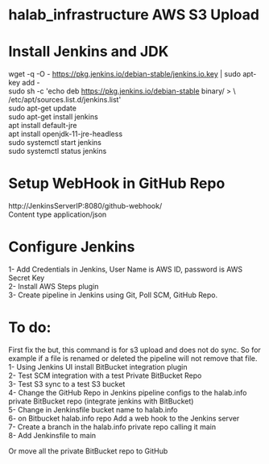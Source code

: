 # halab_infrastructure AWS S3 Upload
# Install Jenkins and JDK  
wget -q -O - https://pkg.jenkins.io/debian-stable/jenkins.io.key | sudo apt-key add -  
sudo sh -c 'echo deb https://pkg.jenkins.io/debian-stable binary/ > \  
/etc/apt/sources.list.d/jenkins.list'  
sudo apt-get update  
sudo apt-get install jenkins  
apt install default-jre  
apt install openjdk-11-jre-headless  
sudo systemctl start jenkins  
sudo systemctl status jenkins  
# Setup WebHook in GitHub Repo  
http://JenkinsServerIP:8080/github-webhook/  
Content type application/json  
# Configure Jenkins
1- Add Credentials in Jenkins, User Name is AWS ID, password is AWS Secret Key  
2- Install AWS Steps plugin  
3- Create pipeline in Jenkins using Git, Poll SCM, GitHub Repo.  
# To do:
First fix the but, this command is for s3 upload and does not do sync. So for example if a file is renamed or deleted the pipeline will not remove that file.  
1- Using Jenkins UI install BitBucket integration plugin  
2- Test SCM integration with a test Private BitBucket Repo  
3- Test S3 sync to a test S3 bucket  
4- Change the GitHub Repo in Jenkins pipeline configs to the halab.info private BitBucket repo (integrate jenkins with BitBucket)  
5- Change in Jenkinsfile bucket name to halab.info  
6- on Bitbucket halab.info repo Add a web hook to the Jenkins server  
7- Create a branch in the halab.info private repo calling it main  
8- Add Jenkinsfile to main  

Or move all the private BitBucket repo to GitHub  